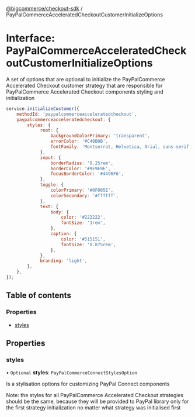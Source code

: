 [@bigcommerce/checkout-sdk](../README.md) / PayPalCommerceAcceleratedCheckoutCustomerInitializeOptions

# Interface: PayPalCommerceAcceleratedCheckoutCustomerInitializeOptions

A set of options that are optional to initialize the PayPalCommerce Accelerated Checkout customer strategy
that are responsible for PayPalCommerce Accelerated Checkout components styling and initialization

```js
service.initializeCustomer({
    methodId: 'paypalcommerceacceleratedcheckout',
    paypalcommerceacceleratedcheckout: {
        styles: {
             root: {
                 backgroundColorPrimary: 'transparent',
                 errorColor: '#C40B0B',
                 fontFamily: 'Montserrat, Helvetica, Arial, sans-serif',
             },
             input: {
                 borderRadius: '0.25rem',
                 borderColor: '#9E9E9E',
                 focusBorderColor: '#4496F6',
             },
             toggle: {
                 colorPrimary: '#0F005E',
                 colorSecondary: '#ffffff',
             },
             text: {
                 body: {
                     color: '#222222',
                     fontSize: '1rem',
                 },
                 caption: {
                     color: '#515151',
                     fontSize: '0.875rem',
                 },
             },
             branding: 'light',
        },
    },
});
```

## Table of contents

### Properties

- [styles](PayPalCommerceAcceleratedCheckoutCustomerInitializeOptions.md#styles)

## Properties

### styles

• `Optional` **styles**: `PayPalCommerceConnectStylesOption`

Is a stylisation options for customizing PayPal Connect components

Note: the styles for all PayPalCommerce Accelerated Checkout strategies should be the same,
because they will be provided to PayPal library only for the first strategy initialization
no matter what strategy was initialised first
